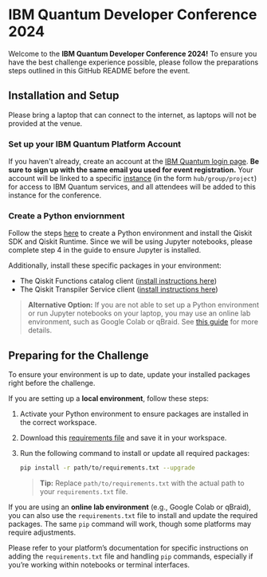 # IBM Quantum Developer Conference 2024

Welcome to the **IBM Quantum Developer Conference 2024!** To ensure you have the best challenge experience possible, please follow the preparations steps outlined in this GitHub README before the event.

## Installation and Setup
Please bring a laptop that can connect to the internet, as laptops will not be provided at the venue.

### Set up your IBM Quantum Platform Account
If you haven't already, create an account at the [IBM Quantum login page](https://quantum.ibm.com/login). **Be sure to sign up with the same email you used for event registration.** Your account will be linked to a specific [instance](https://docs.quantum.ibm.com/guides/instances) (in the form `hub/group/project`) for access to IBM Quantum services, and all attendees will be added to this instance for the conference.

### Create a Python enviornment
Follow the steps [here](https://docs.quantum.ibm.com/guides/install-qiskit#install-the-qiskit-sdk-and-the-qiskit-runtime-client) to create a Python environment and install the Qiskit SDK and Qiskit Runtime. Since we will be using Jupyter notebooks, please complete step 4 in the guide to ensure Jupyter is installed.

Additionally, install these specific packages in your environment:
- The Qiskit Functions catalog client ([install instructions here](https://docs.quantum.ibm.com/guides/functions#install-qiskit-functions-catalog-client))
- The Qiskit Transpiler Service client ([install instructions here](https://docs.quantum.ibm.com/guides/functions#install-the-qiskit-ibm-transpiler-package))

> **Alternative Option:**
If you are not able to set up a Python environment or run Jupyter notebooks on your laptop, you may use an online lab environment, such as Google Colab or qBraid. See [this guide](https://docs.quantum.ibm.com/guides/online-lab-environments) for more details.

## Preparing for the Challenge
To ensure your environment is up to date, update your installed packages right before the challenge.

If you are setting up a **local environment**, follow these steps:
1. Activate your Python environment to ensure packages are installed in the correct workspace.
2. Download this [requirements file](https://github.com/qiskit-community/qdc-challenges-2024/requirements.txt) and save it in your workspace.
3. Run the following command to install or update all required packages:

    ```bash
    pip install -r path/to/requirements.txt --upgrade
    ```

    > **Tip:** Replace `path/to/requirements.txt` with the actual path to your `requirements.txt` file.

If you are using an **online lab environment** (e.g., Google Colab or qBraid), you can also use the `requirements.txt` file to install and update the required packages. The same `pip` command will work, though some platforms may require adjustments.

Please refer to your platform’s documentation for specific instructions on adding the `requirements.txt` file and handling `pip` commands, especially if you’re working within notebooks or terminal interfaces.
